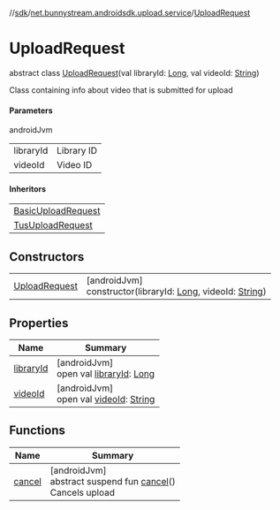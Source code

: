 //[sdk](../../../index.md)/[net.bunnystream.androidsdk.upload.service](../index.md)/[UploadRequest](index.md)

# UploadRequest

abstract class [UploadRequest](index.md)(val libraryId: [Long](https://kotlinlang.org/api/latest/jvm/stdlib/kotlin/-long/index.html), val videoId: [String](https://kotlinlang.org/api/latest/jvm/stdlib/kotlin/-string/index.html))

Class containing info about video that is submitted for upload

#### Parameters

androidJvm

| | |
|---|---|
| libraryId | Library ID |
| videoId | Video ID |

#### Inheritors

| |
|---|
| [BasicUploadRequest](../../net.bunnystream.androidsdk.upload.service.basic/-basic-upload-request/index.md) |
| [TusUploadRequest](../../net.bunnystream.androidsdk.upload.service.tus/-tus-upload-request/index.md) |

## Constructors

| | |
|---|---|
| [UploadRequest](-upload-request.md) | [androidJvm]<br>constructor(libraryId: [Long](https://kotlinlang.org/api/latest/jvm/stdlib/kotlin/-long/index.html), videoId: [String](https://kotlinlang.org/api/latest/jvm/stdlib/kotlin/-string/index.html)) |

## Properties

| Name | Summary |
|---|---|
| [libraryId](library-id.md) | [androidJvm]<br>open val [libraryId](library-id.md): [Long](https://kotlinlang.org/api/latest/jvm/stdlib/kotlin/-long/index.html) |
| [videoId](video-id.md) | [androidJvm]<br>open val [videoId](video-id.md): [String](https://kotlinlang.org/api/latest/jvm/stdlib/kotlin/-string/index.html) |

## Functions

| Name | Summary |
|---|---|
| [cancel](cancel.md) | [androidJvm]<br>abstract suspend fun [cancel](cancel.md)()<br>Cancels upload |
